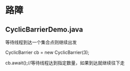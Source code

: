 # 路障

## CyclicBarrierDemo.java

等待线程到达一个集合点则继续出发

CyclicBarrier cb = new CyclicBarrier(3);

cb.await();//等待线程达到指定数量，如果到达就继续往下走